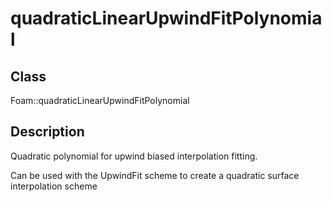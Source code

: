 # quadraticLinearUpwindFitPolynomial 
## Class
Foam::quadraticLinearUpwindFitPolynomial

## Description
Quadratic polynomial for upwind biased interpolation fitting.

Can be used with the UpwindFit scheme to create a quadratic surface
interpolation scheme

